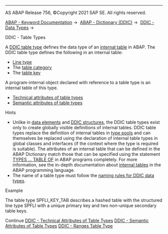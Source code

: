  

* * *

AS ABAP Release 756, ©Copyright 2021 SAP SE. All rights reserved.

[ABAP - Keyword Documentation](javascript:call_link\('abenabap.htm'\)) →  [ABAP - Dictionary (DDIC)](javascript:call_link\('abenabap_dictionary.htm'\)) →  [DDIC - Data Types](javascript:call_link\('abenddic_data_types.htm'\)) → 

DDIC - Table Types

A [DDIC table type](javascript:call_link\('abenddic_table_type_glosry.htm'\) "Glossary Entry") defines the data type of an [internal table](javascript:call_link\('abeninternal_table_glosry.htm'\) "Glossary Entry") in ABAP. The DDIC table type defines the following in an internal table:

-   [Line type](javascript:call_link\('abenrow_type_glosry.htm'\) "Glossary Entry")
-   The [table category](javascript:call_link\('abentable_category_glosry.htm'\) "Glossary Entry")
-   The [table key](javascript:call_link\('abentable_key_glosry.htm'\) "Glossary Entry")

A program-internal object declared with reference to a table type is an internal table of this type.

-   [Technical attributes of table types](javascript:call_link\('abenddic_table_types_tech.htm'\))
-   [Semantic attributes of table types](javascript:call_link\('abenddic_table_types_sema.htm'\))

Hints

-   Unlike in [data elements](javascript:call_link\('abenddic_data_elements.htm'\)) and [DDIC structures](javascript:call_link\('abenddic_structures.htm'\)), the DDIC table types exist only to create globally visible definitions of internal tables. DDIC table types replace the definition of internal tables in [type pools](javascript:call_link\('abentype_pool_glosry.htm'\) "Glossary Entry") and can themselves be replaced using the declaration of internal table types in global classes and interfaces (if the context where the type is required is suitable). The attributes of an internal table that can be defined in the ABAP Dictionary match those that can be specified using the statement [TYPES ... TABLE OF](javascript:call_link\('abaptypes_itab.htm'\)) in ABAP programs completely. For more information, see the in-depth documentation about [internal tables](javascript:call_link\('abenitab.htm'\)) in the ABAP programming language.
-   The name of a table type must follow the [naming rules for DDIC data types](javascript:call_link\('abenddic_types_names.htm'\)).

Example

The table type SPFLI\_KEY\_TAB describes a hashed table with the structured line type SPFLI with a unique primary key and two non-unique secondary table keys.

Continue
[DDIC - Technical Attributes of Table Types](javascript:call_link\('abenddic_table_types_tech.htm'\))
[DDIC - Semantic Attributes of Table Types](javascript:call_link\('abenddic_table_types_sema.htm'\))
[DDIC - Ranges Table Type](javascript:call_link\('abenddic_table_types_ranges.htm'\))